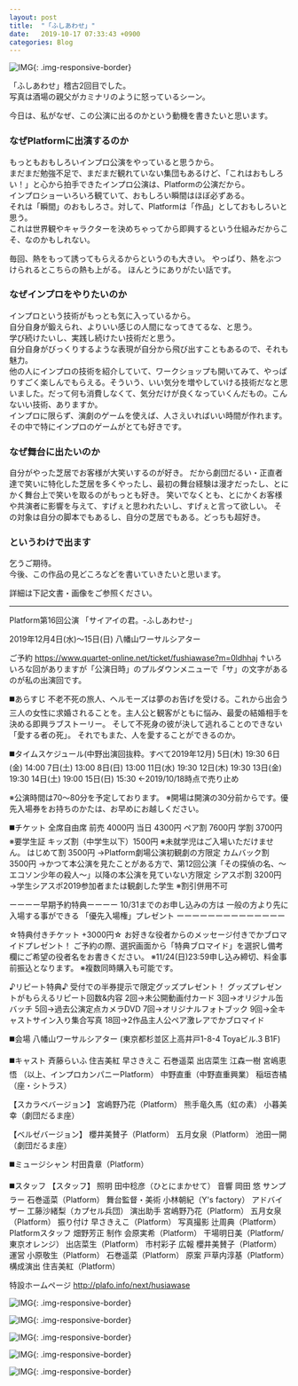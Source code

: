 ```yaml
---
layout: post
title:  "「ふしあわせ」"
date:   2019-10-17 07:33:43 +0900
categories: Blog
---
```


![IMG]({{site.baseurl}}/img/20191017_01.jpg){: .img-responsive-border} 

「ふしあわせ」稽古2回目でした。  
写真は酒場の親父がカミナリのように怒っているシーン。

今日は、私がなぜ、この公演に出るのかという動機を書きたいと思います。

### なぜPlatformに出演するのか
もっともおもしろいインプロ公演をやっていると思うから。  
まだまだ勉強不足で、まだまだ観れていない集団もあるけど、「これはおもしろい！」と心から拍手できたインプロ公演は、Platformの公演だから。  
インプロショーいろいろ観ていて、おもしろい瞬間はほぼ必ずある。  
それは「瞬間」のおもしろさ。対して、Platformは「作品」としておもしろいと思う。  
これは世界観やキャラクターを決めちゃってから即興するという仕組みだからこそ、なのかもしれない。

毎回、熱をもって誘ってもらえるからというのも大きい。
やっぱり、熱をぶつけられるとこちらの熱も上がる。
ほんとうにありがたい話です。

### なぜインプロをやりたいのか
インプロという技術がもっとも気に入っているから。  
自分自身が鍛えられ、よりいい感じの人間になってきてるな、と思う。  
学び続けたいし、実践し続けたい技術だと思う。  
自分自身がびっくりするような表現が自分から飛び出すこともあるので、それも魅力。  
他の人にインプロの技術を紹介していて、ワークショップも開いてみて、やっぱりすごく楽しんでもらえる。そういう、いい気分を増やしていける技術だなと思いました。だって何も消費しなくて、気分だけが良くなっていくんだもの。こんないい技術、ありますか。  
インプロに限らず、演劇のゲームを使えば、人さえいればいい時間が作れます。その中で特にインプロのゲームがとても好きです。

### なぜ舞台に出たいのか
自分がやった芝居でお客様が大笑いするのが好き。
だから劇団だるい・正直者達で笑いに特化した芝居を多くやったし、最初の舞台経験は漫才だったし、とにかく舞台上で笑いを取るのがもっとも好き。
笑いでなくとも、とにかくお客様や共演者に影響を与えて、すげぇと思われたいし、すげぇと言って欲しい。
その対象は自分の脚本でもあるし、自分の芝居でもある。どっちも超好き。

### というわけで出ます
乞うご期待。  
今後、この作品の見どころなどを書いていきたいと思います。  

詳細は下記文書・画像をご参照ください。

---

Platform第16回公演
「サイアイの君。-ふしあわせ-」

2019年12月4日(水)〜15日(日)
八幡山ワーサルシアター

ご予約
https://www.quartet-online.net/ticket/fushiawase?m=0ldhhaj
↑いろいろな回がありますが「公演日時」のプルダウンメニューで「サ」の文字があるのが私の出演回です。

◼️あらすじ
不老不死の旅人、ヘルモーズは夢のお告げを受ける。これから出会う三人の女性に求婚されることを。主人公と観客がともに悩み、最愛の結婚相手を決める即興ラブストーリー。
そして不死身の彼が決して逃れることのできない「愛する者の死」。
それでもまた、人を愛することができるのか。

◼️タイムスケジュール(中野出演回抜粋。すべて2019年12月)
5日(木)       19:30
6日(金)       14:00
7日(土)       13:00
8日(日)       13:00
11日(水)     19:30
12日(木)     19:30
13日(金)     19:30
14日(土)     19:00
15日(日)     15:30 ←2019/10/18時点で売り止め


※公演時間は70～80分を予定しております。
※開場は開演の30分前からです。優先入場券をお持ちのかたは、お早めにお越しください。

◼️チケット 
全席自由席
前売 4000円
当日 4300円 ペア割 7600円
学割 3700円 ※要学生証
キッズ割（中学生以下）1500円
※未就学児はご入場いただけません。
はじめて割 3500円
→Platform劇場公演初観劇の方限定
カムバック割 3500円
→かつて本公演を見たことがある方で、第12回公演「その探偵の名、〜エコソン少年の殺人〜」以降の本公演を見ていない方限定
シアスポ割 3200円
→学生シアスポ2019参加者または観劇した学生
※割引併用不可

ーーーー早期予約特典ーーーー
10/31までのお申し込みの方は
一般の方より先に入場する事ができる
「優先入場権」プレゼント
ーーーーーーーーーーーーーー

☆特典付きチケット +3000円☆
お好きな役者からのメッセージ付きでかブロマイドプレゼント！
ご予約の際、選択画面から「特典ブロマイド」を選択し備考欄にご希望の役者名をお書きください。
※11/24(日)23:59申し込み締切、料金事前振込となります。
※複数同時購入も可能です。

♪リピート特典♪
受付での半券提示で限定グッズプレゼント！
グッズプレゼントがもらえるリピート回数&内容
2回→未公開動画付カード
3回→オリジナル缶バッチ
5回→過去公演定点カメラDVD
7回→オリジナルフォトブック
9回→全キャストサイン入り集合写真
18回→2作品主人公ペア激レアでかブロマイド

◼️会場 八幡山ワーサルシアター
(東京都杉並区上高井戸1-8-4 Toyaビル.3  B1F)

◼️キャスト
斉藤らいふ
住吉美紅
早さきえこ
石巻遥菜
出店菜生
江森一樹
宮嶋恵悟
（以上、インプロカンパニーPlatform）
中野直重（中野直重興業）
稲垣杏橘（座・シトラス）

【スカラベバージョン】
宮嶋野乃花（Platform）
熊手竜久馬（虹の素）
小暮美幸（劇団だるま座）

【ベルゼバージョン】
櫻井美賛子（Platform）
五月女泉（Platform）
池田一開（劇団だるま座）

◼️ミュージシャン
村田貴章（Platform）

◼️スタッフ
【スタッフ】
照明 田中稔彦（ひとにまかせて）
音響 岡田 悠
サンプラー  石巻遥菜（Platform）
舞台監督・美術 小林朝紀（Y's factory）
アドバイザー 工藤沙緒梨（カプセル兵団）
演出助手 宮嶋野乃花（Platform）
五月女泉（Platform）
振り付け  早さきえこ（Platform）
写真撮影  辻周典（Platform）
Platformスタッフ 畑野芳正
制作 会原実希（Platform）
干場明日美（Platform/東京オレンジ）
出店菜生（Platform）
市村彩子
広報 櫻井美賛子（Platform）
運営 小原敬生（Platform）
石巻遥菜（Platform）
原案 戸草内淳基（Platform）
構成演出 住吉美紅（Platform）

特設ホームページ
http://plafo.info/next/husiawase

![IMG]({{site.baseurl}}/img/20191017_02.jpg){: .img-responsive-border} 

![IMG]({{site.baseurl}}/img/20191017_03.jpg){: .img-responsive-border} 

![IMG]({{site.baseurl}}/img/20191017_04.jpg){: .img-responsive-border} 

![IMG]({{site.baseurl}}/img/20191017_05.jpg){: .img-responsive-border} 

![IMG]({{site.baseurl}}/img/20191017_06.jpg){: .img-responsive-border} 
